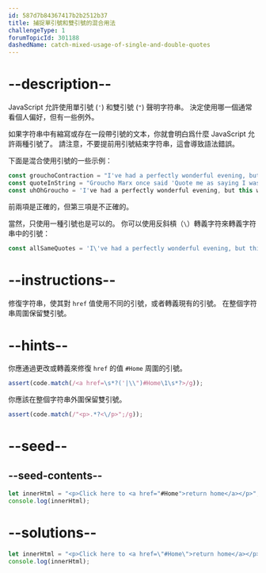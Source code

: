 ```yaml
---
id: 587d7b84367417b2b2512b37
title: 捕捉單引號和雙引號的混合用法
challengeType: 1
forumTopicId: 301188
dashedName: catch-mixed-usage-of-single-and-double-quotes
---
```


# --description--

JavaScript 允許使用單引號 (`'`) 和雙引號 (`"`) 聲明字符串。 決定使用哪一個通常看個人偏好，但有一些例外。

如果字符串中有縮寫或存在一段帶引號的文本，你就會明白爲什麼 JavaScript 允許兩種引號了。 請注意，不要提前用引號結束字符串，這會導致語法錯誤。

下面是混合使用引號的一些示例：

```js
const grouchoContraction = "I've had a perfectly wonderful evening, but this wasn't it.";
const quoteInString = "Groucho Marx once said 'Quote me as saying I was mis-quoted.'";
const uhOhGroucho = 'I've had a perfectly wonderful evening, but this wasn't it.';
```

前兩項是正確的，但第三項是不正確的。

當然，只使用一種引號也是可以的。 你可以使用反斜槓（`\`）轉義字符來轉義字符串中的引號：

```js
const allSameQuotes = 'I\'ve had a perfectly wonderful evening, but this wasn\'t it.';
```

# --instructions--

修復字符串，使其對 `href` 值使用不同的引號，或者轉義現有的引號。 在整個字符串周圍保留雙引號。

# --hints--

你應通過更改或轉義來修復 `href` 的值 `#Home` 周圍的引號。

```js
assert(code.match(/<a href=\s*?('|\\")#Home\1\s*?>/g));
```

你應該在整個字符串外圍保留雙引號。

```js
assert(code.match(/"<p>.*?<\/p>";/g));
```

# --seed--

## --seed-contents--

```js
let innerHtml = "<p>Click here to <a href="#Home">return home</a></p>";
console.log(innerHtml);
```

# --solutions--

```js
let innerHtml = "<p>Click here to <a href=\"#Home\">return home</a></p>";
console.log(innerHtml);
```
